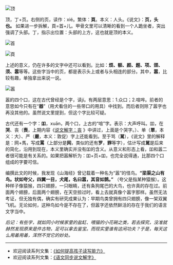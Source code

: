 ![顶](http://upload-images.jianshu.io/upload_images/275449-a9554c01ad41bf0a.png?imageMogr2/auto-orient/strip%7CimageView2/2/w/1240)

顶，丁+页。右侧的页，读作：xié。繁体：**頁**。本义：人头。《说文》：**页，头也。**  如果进一步拆解，頁=首+儿。甲骨文里可以清晰的看到一个人跪坐者，突出强调了头部。丁，指示出位置：头部的上方，这也就是顶的本义。

![首](http://upload-images.jianshu.io/upload_images/275449-c569f80d3c262a81.png?imageMogr2/auto-orient/strip%7CimageView2/2/w/1240)

![頁](http://upload-images.jianshu.io/upload_images/275449-2ddc7063ce195549.png?imageMogr2/auto-orient/strip%7CimageView2/2/w/1240)


上述的意义，仍在许多的文字中还可以看到。比如：**烦、额、颜、题、项、颈、须、嚣**等等。这些字当中的页，都是表示头上或者与头相连的部分。其中，**嚣**，比较有趣，单独拿出来说一说。

![嚣](http://upload-images.jianshu.io/upload_images/275449-72297c884e7a8466.png?imageMogr2/auto-orient/strip%7CimageView2/2/w/1240)

嚣的四个口，这在古代曾经是个字，读jí。有两层意思：1.众口；2.喧哗。前者的意思如今只有在“**器**”（用犬看住的一些带口的用具）中找到。而后者则除了嚣字也再没其他的。虽然说文里提到，但这个字比较可疑。

古代还有一个字：**吅**，xuān，两个口，上古的“喧”字。表示：大声呼叫。吅，在**哭**、丧（**喪**，上期内容《[说文解字：丧](http://www.jianshu.com/p/0746418e40e0) 》中讲过，上面是个哭字。）、单（**單**，本义：大）、严（**嚴**，本义：敦促）字上还能看到。至于骂（**駡**），《说文》里的解释是：网+馬，写成**罵**（上部分是**网**，类似的还有**罗**，**罪**等字），估计写成**駡**是后来的简化，沿用到现在，本义里确实并没有吅的含义。从意义和形态上看，吅和嚣二者很可能是有关系的。如果把嚣解析为：吅+页+吅，也完全说得通，比那四个口组成的字要可信。

编撰此文的时候，我发现《山海经》曾记载着一种名为“嚣”的怪鸟。**“梁渠之山有鸟。状如夸父，四翼一目，犬尾，名曰嚣，其音如鹊。”** （夸父是指某种猿猴）。这种样子像猿猴，四只翅膀，一只眼睛，还有条狗尾巴的大鸟，也许真的存在过。前面两个翅膀，后面两个翅膀，在天空掠过时，看上去就真像个嚣字那样。虽然无法考证，但无独有偶，确实有研究成果认为：早期鸟类曾拥有四只翅膀，像一架双翼飞机。无论如何，这种鸟如今是不存在了，但嚣字还依然鲜活的存在于我们的语言文字当中。

*后记：有些字，就如同小时候家里的盐缸、喂猫的小花碗之类，若去探究，没准就赫然发现原来是件古物，足可以拿去鉴宝。而现实里谁有这闲功夫？于是，每天这么用着用着，浑然不觉它的妙处。*


----
* 欢迎阅读系列文集：[《如何提高孩子读写能力》](http://www.jianshu.com/nb/8869173)
* 欢迎阅读系列文集：[《语文同步说文解字》](http://www.jianshu.com/notebooks/6718880/latest)
